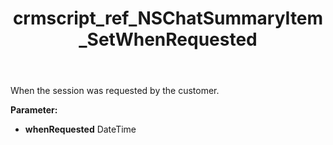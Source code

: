 ﻿---
title: crmscript_ref_NSChatSummaryItem_SetWhenRequested
description: NSChatSummaryItem.SetWhenRequested(DateTime whenRequested)
intellisense: NSChatSummaryItem.SetWhenRequested
keywords: NSChatSummaryItem, GetWhenRequested
so.topic: reference
---

When the session was requested by the customer.

**Parameter:** 
 - **whenRequested** DateTime


